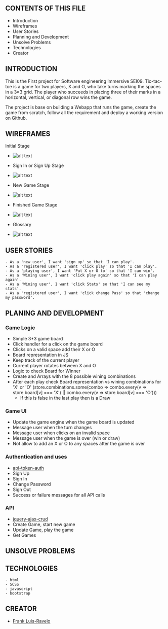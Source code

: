 CONTENTS OF THIS FILE
---------------------

 * Introduction
 * Wireframes
 * User Stories
 * Planning and Development
 * Unsolve Problems
 * Technologies
 * Creator

 INTRODUCTION
 ------------

  This is the First project for Software engineering Immersive SEI09.
  Tic-tac-toe is a game for two players, X and O, who take turns marking the spaces in a 3×3 grid. The player who succeeds in placing three of their marks in a horizontal, vertical, or diagonal row wins the game.

  The project is base on building a Webapp that runs the game, create the game from scratch, follow all the requirement and deploy a working version on Github.

  WIREFRAMES
  ----------
  Initial Stage
  - ![alt text](https://github.com/Frankazo/tic-Tac-Toe-SEI09/blob/master/assets/images/Initial%20Stage.png?raw=true "Initial Stage")

  - Sign In or Sign Up Stage
  - ![alt text](https://github.com/Frankazo/tic-Tac-Toe-SEI09/blob/master/assets/images/Sign%20In%20or%20Sign%20Up%20Stage.png?raw=true)

  - New Game Stage
  - ![alt text](https://github.com/Frankazo/tic-Tac-Toe-SEI09/blob/master/assets/images/New%20Game%20Stage.png?raw=true)

  - Finished Game Stage
  - ![alt text](https://github.com/Frankazo/tic-Tac-Toe-SEI09/blob/master/assets/images/Finished%20Game%20Stage.png?raw=true)

  - Glossary
  - ![alt text](https://github.com/Frankazo/tic-Tac-Toe-SEI09/blob/master/assets/images/Glossary.png?raw=true)

  USER STORIES
  ------------
    - As a 'new user', I want 'sign up' so that 'I can play'.
    - As a 'registered user', I want 'click play' so that 'I can play'.
    - As a 'playing user', I want 'Put X or O to' so that 'I can win'.
    - As a 'Wining user', I want 'click play again' so that 'I can play again'.
    - As a 'Wining user', I want 'click Stats' so that 'I can see my stats'.
    - As a 'registered user', I want 'click change Pass' so that 'change my password'.

  PLANING AND DEVELOPMENT
  -----------------------

  ### Game Logic

  - Simple 3*3 game board
  - Click handler for a click on the game board
  - Clicks on a valid space add their X or O
  - Board representation in JS
  - Keep track of the current player
  - Current player rotates between X and O
  - Logic to check Board for Winner
  - Create and Arrays with the 8 possible wining combinations
  - After each play check Board representation vs wining combinations for 'X' or 'O'
          (store.combinations.some(combo => combo.every(v => store.board[v] === 'X') || combo.every(v => store.board[v] === 'O')))
    - If this is false in the last play then is a Draw

  ### Game UI

  - Update the game engine when the game board is updated
  - Message user when the turn changes
  - Message user when clicks on an invalid space
  - Message user when the game is over (win or draw)
  - Not allow to add an X or O to any spaces after the game is over

  ### Authentication and uses

  - [api-token-auth](https://git.generalassemb.ly/ga-wdi-boston/jquery-ajax-token-auth)
  - Sign Up
  - Sign In
  - Change Password
  - Sign Out
  - Success or failure messages for all API calls

  ### API

  - [jquery-ajax-crud](https://git.generalassemb.ly/ga-wdi-boston/jquery-ajax-crud)
  - Create Game, start new game
  - Update Game, play the game
  - Get Games

  UNSOLVE PROBLEMS
  ----------------

  TECHNOLOGIES
  ------------
    - html
    - SCSS
    - javascript
    - bootstrap

  CREATOR
  -------
  - [Frank Luis-Ravelo](https://www.linkedin.com/in/franklr/)
